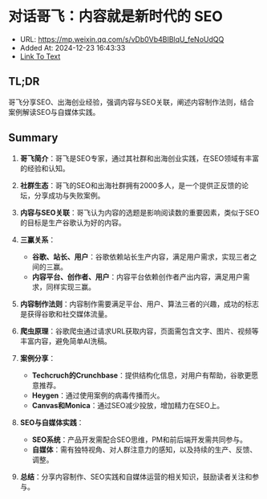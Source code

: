 # 对话哥飞：内容就是新时代的 SEO
- URL: https://mp.weixin.qq.com/s/vDb0Vb4BIBlqU_feNoUdQQ
- Added At: 2024-12-23 16:43:33
- [Link To Text](2024-12-23-对话哥飞：内容就是新时代的-seo_raw.md)

## TL;DR
哥飞分享SEO、出海创业经验，强调内容与SEO关联，阐述内容制作法则，结合案例解读SEO与自媒体实践。

## Summary
1. **哥飞简介**：哥飞是SEO专家，通过其社群和出海创业实践，在SEO领域有丰富的经验和认知。

2. **社群生态**：哥飞的SEO和出海社群拥有2000多人，是一个提供正反馈的论坛，分享成功与失败案例。

3. **内容与SEO关联**：哥飞认为内容的选题是影响阅读数的重要因素，类似于SEO的目标是生产谷歌认为好的内容。

4. **三赢关系**：
   - **谷歌、站长、用户**：谷歌依赖站长生产内容，满足用户需求，实现三者之间的三赢。
   - **内容平台、创作者、用户**：内容平台依赖创作者产出内容，满足用户需求，同样实现三赢。

5. **内容制作法则**：内容制作需要满足平台、用户、算法三者的兴趣，成功的标志是获得谷歌和社交媒体流量。

6. **爬虫原理**：谷歌爬虫通过请求URL获取内容，页面需包含文字、图片、视频等丰富内容，避免简单AI洗稿。

7. **案例分享**：
   - **Techcruch的Crunchbase**：提供结构化信息，对用户有帮助，谷歌更愿意推荐。
   - **Heygen**：通过使用案例的病毒传播而火。
   - **Canvas和Monica**：通过SEO减少投放，增加精力在SEO上。

8. **SEO与自媒体实践**：
   - **SEO系统**：产品开发需配合SEO思维，PM和前后端开发需共同参与。
   - **自媒体**：需有独特视角、对人群注意力的感知，以及持续的生产、反馈、调整。

9. **总结**：分享内容制作、SEO实践和自媒体运营的相关知识，鼓励读者关注和参与。
